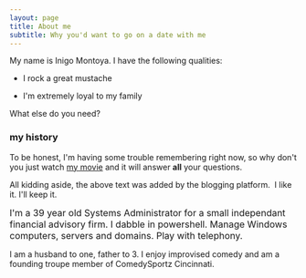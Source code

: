 ```yaml
---
layout: page
title: About me
subtitle: Why you'd want to go on a date with me
---
```



My name is Inigo Montoya. I have the following qualities:

* I rock a great mustache

* I'm extremely loyal to my family

What else do you need?

### my history

To be honest, I'm having some trouble remembering right now, so why don't you just watch [my movie](http://en.wikipedia.org/wiki/The_Princess_Bride_%28film%29) and it will answer **all** your questions.

All kidding aside, the above text was added by the blogging platform.  I like it. I'll keep it.

<span style="font-size: 1rem;">I'm a 39 year old Systems Administrator for a small independant financial advisory firm. I dabble in powershell. Manage Windows computers, servers and domains. Play with telephony. &nbsp;</span>

I am a husband to one, father to 3. I enjoy improvised comedy and am a founding troupe member of ComedySportz Cincinnati.